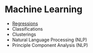 # Machine Learning
<ul>
  <li><a href='https://github.com/osmanaliyardim/machine-learning/tree/master/Regressions'>Regressions</a></li>
  <li>Classifications</li>
  <li>Clusterings</li>
  <li>Natural Language Processing (NLP)</li>
  <li>Principle Component Analysis (NLP)</li>
</ul>  
